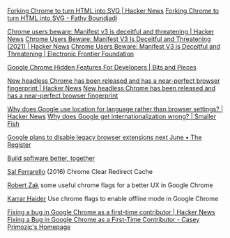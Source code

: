 
[Forking Chrome to turn HTML into SVG | Hacker News](https://news.ycombinator.com/item?id=33584941)
[Forking Chrome to turn HTML into SVG - Fathy Boundjadj](https://fathy.fr/html2svg)

[Chrome users beware: Manifest v3 is deceitful and threatening | Hacker News](https://news.ycombinator.com/item?id=29502439)
[Chrome Users Beware: Manifest V3 Is Deceitful and Threatening (2021) | Hacker News](https://news.ycombinator.com/item?id=38301801)
[Chrome Users Beware: Manifest V3 is Deceitful and Threatening | Electronic Frontier Foundation](https://www.eff.org/deeplinks/2021/12/chrome-users-beware-manifest-v3-deceitful-and-threatening)

[Google Chrome Hidden Features For Developers | Bits and Pieces](https://blog.bitsrc.io/google-chrome-experimental-features-for-developers-a9a7cc9d1b30)

[New headless Chrome has been released and has a near-perfect browser fingerprint | Hacker News](https://news.ycombinator.com/item?id=34857087)
[New headless Chrome has been released and has a near-perfect browser fingerprint](https://antoinevastel.com/bot%20detection/2023/02/19/new-headless-chrome.html)

[Why does Google use location for language rather than browser settings? | Hacker News](https://news.ycombinator.com/item?id=30638590)
[Why does Google get internationalization wrong? | Smaller Fish](https://smaller.fish/posts/language)

[Google plans to disable legacy browser extensions next June • The Register](https://www.theregister.com/2023/11/18/google_kills_legacy_extensions/)

[Build software better, together](https://github.com/topics/chrome-extension)

[Sal Ferrarello](https://salferrarello.com/chrome-clear-redirect-cache/)
(2016) Chrome Clear Redirect Cache

[Robert Zak](https://www.maketecheasier.com/chrome-flags-better-browsing-experience/)
some useful chrome flags for a better UX in Google Chrome

[Karrar Haider](https://www.maketecheasier.com/offline-mode-google-chrome/)
Use chrome flags to enable offline mode in Google Chrome

[Fixing a bug in Google Chrome as a first-time contributor | Hacker News](https://news.ycombinator.com/item?id=41355303)
[Fixing a Bug in Google Chrome as a First-Time Contributor - Casey Primozic's Homepage](https://cprimozic.net/blog/fixing-a-bug-in-google-chrome/)
